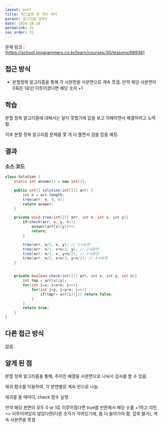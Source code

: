 ```yaml
---
layout: post
title: 쿼드압축 후 개수 세기
parent: 알고리즘 공부2
date: 2024-10-24
permalink: 31
nav_order: 31
---
```


문제 링크 : [https://school.programmers.co.kr/learn/courses/30/lessons/68936]

## 접근 방식

- 분할정복 알고리즘을 통해 각 사분면을 사분면으로 계속 쪼갬. 만약 해당 사분면이 0혹은 1로만 이루어졌다면 해당 숫자 +1

## 학습

분할 정복 알고리즘에 대해서는 알지 못했기에 답을 보고 이해하면서 해결하려고 노력함.

이후 분할 정복 알고리즘 문제를 몇 개 더 풀면서 감을 잡을 예정.

## 결과

### 소스 코드

```java
class Solution {
    static int answer[] = new int[2];

    public int[] solution(int[][] arr) {
        int n = arr.length;
        tree(arr, n, 0, 0);
        return answer;
    }

    private void tree(int[][] arr, int n, int x, int y){
        if(check(arr, x, y, n)){
            answer[arr[x][y]]++;
            return;
        }

        tree(arr, n/2, x, y); // 1사분면
        tree(arr, n/2, x+n/2, y); // 2사분면
        tree(arr, n/2, x, y+n/2); // 3사분면
        tree(arr, n/2, x+n/2, y+n/2); // 4사분면
    }


    private boolean check(int[][] arr, int x, int y, int n){
        int tmp = arr[x][y];
        for(int i=x; i<x+n; i++){
            for(int j=y; j<y+n; j++){
                if(tmp!= arr[i][j]) return false;
            }
        }
        return true;
    }
}
```

## 다른 접근 방식

없음.

## 알게 된 점

분할 정복 알고리즘을 통해, 주어진 배열을 사분면으로 나눠서 검사를 할 수 있음.

재귀 함수를 이용하여, 각 분면별로 계속 반으로 나눔.

재귀를 돌 때마다, check 함수 실행.

만약 해당 분면이 모두 0 or 1로 이루어졌다면 true를 반환해서 해당 수를 +1하고 리턴  
=> 이루어져있지 않았다면(다른 숫자가 석여있기에, 좀 더 들어가야 함. 압축 불가), 게속 사분면을 쪼갬

[https://school.programmers.co.kr/learn/courses/30/lessons/68936]: https://school.programmers.co.kr/learn/courses/30/lessons/68936
